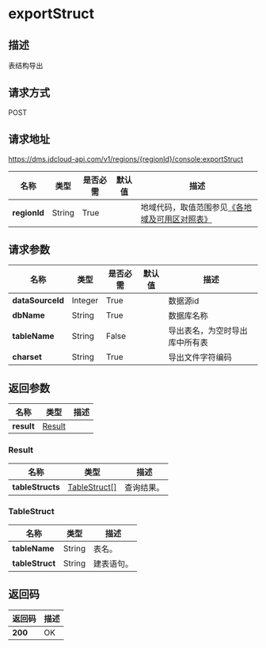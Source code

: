 # exportStruct


## 描述
表结构导出

## 请求方式
POST

## 请求地址
https://dms.jdcloud-api.com/v1/regions/{regionId}/console:exportStruct

|名称|类型|是否必需|默认值|描述|
|---|---|---|---|---|
|**regionId**|String|True| |地域代码，取值范围参见[《各地域及可用区对照表》](../Enum-Definitions/Regions-AZ.md)|

## 请求参数
|名称|类型|是否必需|默认值|描述|
|---|---|---|---|---|
|**dataSourceId**|Integer|True| |数据源id|
|**dbName**|String|True| |数据库名称|
|**tableName**|String|False| |导出表名，为空时导出库中所有表|
|**charset**|String|True| |导出文件字符编码|


## 返回参数
|名称|类型|描述|
|---|---|---|
|**result**|[Result](#result)| |

### <div id="Result">Result</div>
|名称|类型|描述|
|---|---|---|
|**tableStructs**|[TableStruct[]](#tablestruct)|查询结果。|
### <div id="TableStruct">TableStruct</div>
|名称|类型|描述|
|---|---|---|
|**tableName**|String|表名。|
|**tableStruct**|String|建表语句。|

## 返回码
|返回码|描述|
|---|---|
|**200**|OK|
